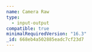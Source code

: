 ```yaml
---
name: Camera Raw
type:
  - input-output
compatible: true
minimalRequiredVersion: "16.3"
_id: 668eb4a502885eadc7cf23d7
---
```

